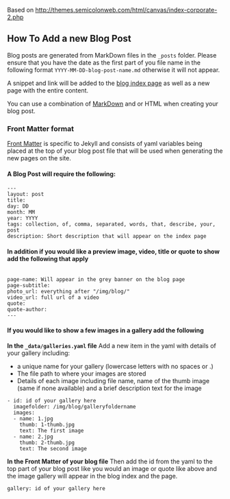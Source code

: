 Based on http://themes.semicolonweb.com/html/canvas/index-corporate-2.php

## How To Add a new Blog Post

Blog posts are generated from MarkDown files in the `_posts` folder. Please ensure that you have the date as the first part of you file name in the following format `YYYY-MM-DD-blog-post-name.md` otherwise it will not appear.

A snippet and link will be added to the [blog index page](http://new.strategicdata.com.au/blog/) as well as a new page with the entire content.

You can use a combination of [MarkDown](https://github.com/adam-p/markdown-here/wiki/Markdown-Cheatsheet) and or HTML when creating your blog post.

### Front Matter format

[Front Matter](http://jekyllrb.com/docs/frontmatter/) is specific to Jekyll and consists of yaml variables being placed at the top of your blog post file that will be used when generating the new pages on the site.

#### A Blog Post will require the following:

```
---
layout: post
title:
day: DD
month: MM
year: YYYY
tags: collection, of, comma, separated, words, that, describe, your, post
description: Short description that will appear on the index page

```

#### In addition if you would like a preview image, video, title or quote to show add the following that apply

```

page-name: Will appear in the grey banner on the blog page
page-subtitle:
photo_url: everything after "/img/blog/"
video_url: full url of a video
quote:
quote-author:
---
```

#### If you would like to show a few images in a gallery add the following
**In the `_data/galleries.yaml` file**
Add a new item in the yaml with details of your gallery including:
 - a unique name for your gallery (lowercase letters with no spaces or .)
 - The file path to where your images are stored
 - Details of each image including file name, name of the thumb image (same if none available) and a brief description text for the image
```
- id: id of your gallery here
  imagefolder: /img/blog/galleryfoldername
  images:
  - name: 1.jpg
    thumb: 1-thumb.jpg
    text: The first image
  - name: 2.jpg
    thumb: 2-thumb.jpg
    text: The second image
```

**In the Front Matter of your blog file**
Then add the id from the yaml to the top part of your blog post like you would an image or quote like above and the image gallery will appear in the blog index and the page.
```
gallery: id of your gallery here
```
